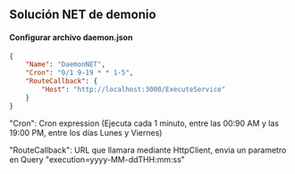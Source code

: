 
## Solución NET de demonio

#### Configurar archivo daemon.json
```json
{
	"Name": "DaemonNET",
	"Cron": "0/1 9-19 * * 1-5",
	"RouteCallback": {
		"Host": "http://localhost:3000/ExecuteService"
	}
}
```

"Cron": Cron expression (Ejecuta cada 1 minuto, entre las 00:90 AM y las 19:00 PM, entre los días Lunes y Viernes)

"RouteCallback": URL que llamara mediante HttpClient, envia un parametro en Query "execution=yyyy-MM-ddTHH:mm:ss"
